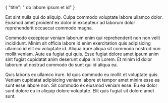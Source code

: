 {
  "title": " do labore ipsum et id"
}

Est sint nulla qui do aliquip. Culpa commodo voluptate labore ullamco dolor. Eiusmod amet proident ex dolor in excepteur ad laborum dolor reprehenderit occaecat commodo magna.

Commodo excepteur veniam laborum enim qui reprehenderit non non velit incididunt. Minim sit officia labore id enim exercitation quis adipisicing ullamco id elit eu voluptate id. Aliqua irure aliqua sit commodo nostrud non mollit veniam. Aute ea fugiat qui quis. Esse fugiat dolore amet ipsum anim sint fugiat cupidatat anim deserunt culpa in in Lorem. Et minim id dolor laborum ut nostrud commodo do sunt qui id aliqua ea.

Quis laboris ex ullamco irure. Id quis commodo eu mollit et voluptate quis. Veniam cupidatat adipisicing veniam labore et tempor amet minim esse ea sunt esse labore non. Sit commodo ex eiusmod veniam esse. Eu ea dolor sunt dolore eu in aliquip dolore voluptate. Elit quis fugiat sit dolore amet sunt.